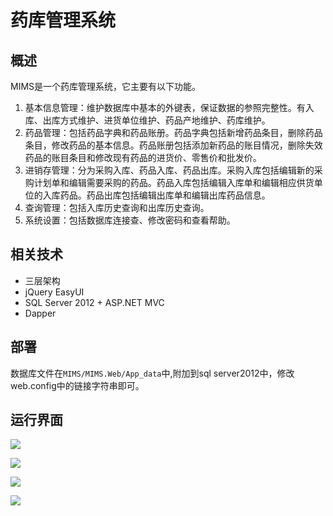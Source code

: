 # 药库管理系统

## 概述
MIMS是一个药库管理系统，它主要有以下功能。
1. 基本信息管理：维护数据库中基本的外键表，保证数据的参照完整性。有入库、出库方式维护、进货单位维护、药品产地维护、药库维护。
2. 药品管理：包括药品字典和药品账册。药品字典包括新增药品条目，删除药品条目，修改药品的基本信息。药品账册包括添加新药品的账目情况，删除失效药品的账目条目和修改现有药品的进货价、零售价和批发价。
3. 进销存管理：分为采购入库、药品入库、药品出库。采购入库包括编辑新的采购计划单和编辑需要采购的药品。药品入库包括编辑入库单和编辑相应供货单位的入库药品。药品出库包括编辑出库单和编辑出库药品信息。
4. 查询管理：包括入库历史查询和出库历史查询。
5. 系统设置：包括数据库连接查、修改密码和查看帮助。

## 相关技术
- 三层架构
- jQuery EasyUI
- SQL Server 2012 + ASP.NET MVC
- Dapper

## 部署
数据库文件在`MIMS/MIMS.Web/App_data`中,附加到sql server2012中，修改web.config中的链接字符串即可。

## 运行界面
![](https://github.com/maoqyhz/MIMS/blob/master/Intro/1.jpg)

![](https://github.com/maoqyhz/MIMS/blob/master/Intro/2.jpg)

![](https://github.com/maoqyhz/MIMS/blob/master/Intro/3.jpg)

![](https://github.com/maoqyhz/MIMS/blob/master/Intro/4.jpg)
